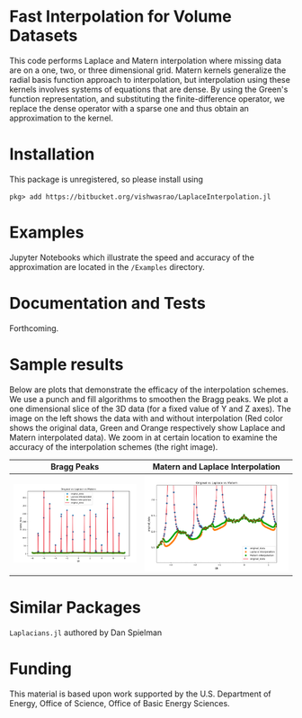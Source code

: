 # Fast Interpolation for Volume Datasets
This code performs Laplace and Matern interpolation where missing data are on a one, two, or three
dimensional grid. Matern
kernels generalize the radial basis function approach to interpolation, but
interpolation using these kernels 
involves systems of equations that are dense. By using the Green's function
representation, and substituting the finite-difference operator, we replace the dense operator with a sparse one
and thus obtain an approximation to the kernel.

# Installation

This package is unregistered, so please install using

```<julia-repl>
pkg> add https://bitbucket.org/vishwasrao/LaplaceInterpolation.jl
```

# Examples
Jupyter Notebooks which illustrate the speed and accuracy of the approximation
are located in the `/Examples` directory.

# Documentation and Tests
Forthcoming.

# Sample results
Below are plots that demonstrate the efficacy of the interpolation schemes. We
use a punch and fill algorithms to smoothen the Bragg peaks.  We plot a one
dimensional slice of the 3D data (for a fixed value of Y and Z axes). The image
on the left shows the data with and without interpolation (Red color shows the
original data, Green and Orange respectively show Laplace and Matern
interpolated data). We zoom in at certain location to examine the accuracy of
the interpolation schemes (the right image).


Bragg Peaks                | Matern and Laplace Interpolation 
:-------------------------:|:--------------------------------:
![](Slides/BragPeaks.png)  |  ![](Slides/Punch_Fill.png)

# Similar Packages
```Laplacians.jl``` authored by Dan Spielman

# Funding
This material is based upon work supported by the U.S. Department of Energy,
Office of Science, Office of Basic Energy Sciences.

